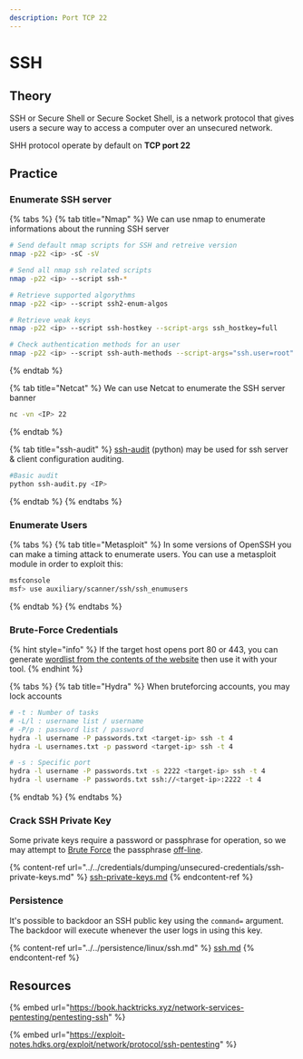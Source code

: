```yaml
---
description: Port TCP 22
---
```


# SSH

## Theory

SSH or Secure Shell or Secure Socket Shell, is a network protocol that gives users a secure way to access a computer over an unsecured network.

SHH protocol operate by default on **TCP port 22**

## Practice

### Enumerate SSH server

{% tabs %}
{% tab title="Nmap" %}
We can use nmap to enumerate informations about the running SSH server

```bash
# Send default nmap scripts for SSH and retreive version
nmap -p22 <ip> -sC -sV

# Send all nmap ssh related scripts
nmap -p22 <ip> --script ssh-*

# Retrieve supported algorythms 
nmap -p22 <ip> --script ssh2-enum-algos

# Retrieve weak keys
nmap -p22 <ip> --script ssh-hostkey --script-args ssh_hostkey=full

# Check authentication methods for an user
nmap -p22 <ip> --script ssh-auth-methods --script-args="ssh.user=root"
```
{% endtab %}

{% tab title="Netcat" %}
We can use Netcat to enumerate the SSH server banner

```bash
nc -vn <IP> 22
```
{% endtab %}

{% tab title="ssh-audit" %}
[ssh-audit](https://github.com/jtesta/ssh-audit) (python) may be used for ssh server & client configuration auditing.

```bash
#Basic audit
python ssh-audit.py <IP>
```
{% endtab %}
{% endtabs %}

### Enumerate Users

{% tabs %}
{% tab title="Metasploit" %}
In some versions of OpenSSH you can make a timing attack to enumerate users. You can use a metasploit module in order to exploit this:

```bash
msfconsole
msf> use auxiliary/scanner/ssh/ssh_enumusers
```
{% endtab %}
{% endtabs %}

### Brute-Force Credentials

{% hint style="info" %}
If the target host opens port 80 or 443, you can generate [wordlist from the contents of the website](../../credentials/passwd/generate-wordlists.md#cewl) then use it with your tool.
{% endhint %}

{% tabs %}
{% tab title="Hydra" %}
When bruteforcing accounts, you may lock accounts

```bash
# -t : Number of tasks
# -L/l : username list / username 
# -P/p : password list / password
hydra -l username -P passwords.txt <target-ip> ssh -t 4
hydra -L usernames.txt -p password <target-ip> ssh -t 4

# -s : Specific port
hydra -l username -P passwords.txt -s 2222 <target-ip> ssh -t 4
hydra -l username -P passwords.txt ssh://<target-ip>:2222 -t 4
```
{% endtab %}
{% endtabs %}

### Crack SSH Private Key

Some private keys require a password or passphrase for operation, so we may attempt to [Brute Force](https://attack.mitre.org/techniques/T1110) the passphrase [off-line](../../credentials/passwd/brute-force/offline-password-cracking.md).

{% content-ref url="../../credentials/dumping/unsecured-credentials/ssh-private-keys.md" %}
[ssh-private-keys.md](../../credentials/dumping/unsecured-credentials/ssh-private-keys.md)
{% endcontent-ref %}

### Persistence

It's possible to backdoor an SSH public key using the `command=` argument. The backdoor will execute whenever the user logs in using this key.

{% content-ref url="../../persistence/linux/ssh.md" %}
[ssh.md](../../persistence/linux/ssh.md)
{% endcontent-ref %}

## Resources

{% embed url="https://book.hacktricks.xyz/network-services-pentesting/pentesting-ssh" %}

{% embed url="https://exploit-notes.hdks.org/exploit/network/protocol/ssh-pentesting" %}
